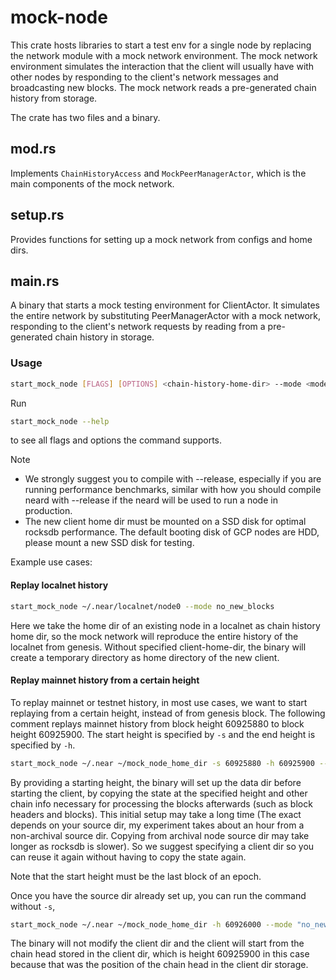 # mock-node
This crate hosts libraries to start a test env for a single node by replacing the network module with a mock network environment. 
The mock network environment simulates the interaction that the client will usually have with other nodes by 
responding to the client's network messages and broadcasting new blocks. The mock network reads a pre-generated chain 
history from storage.

The crate has two files and a binary.

## mod.rs
Implements `ChainHistoryAccess` and `MockPeerManagerActor`, which is the main 
components of the mock network.
## setup.rs
Provides functions for setting up a mock network from configs and home dirs.
## main.rs
A binary that starts a mock testing environment for ClientActor.
It simulates the entire network by substituting PeerManagerActor with a mock network,
responding to the client's network requests by reading from a pre-generated chain history
in storage.

### Usage
```bash
start_mock_node [FLAGS] [OPTIONS] <chain-history-home-dir> --mode <mode> [client-home-dir]
```
Run
```bash
start_mock_node --help
```
to see all flags and options the command supports. 

Note
- We strongly suggest you to compile with --release, especially if you are running performance benchmarks, 
  similar with how you should compile neard with --release if the neard will be used to run a node in production. 
- The new client home dir must be mounted on a SSD disk for optimal rocksdb performance.
The default booting disk of GCP nodes are HDD, please mount a new SSD disk for testing.

Example use cases:

#### Replay localnet history
```bash
start_mock_node ~/.near/localnet/node0 --mode no_new_blocks
```
Here we take the home dir of an existing node in a localnet as chain history home dir, 
so the mock network will reproduce the entire history of the localnet from genesis.
Without specified client-home-dir, the binary will create a temporary directory as home directory of the new client.

#### Replay mainnet history from a certain height
To replay mainnet or testnet history, in most use cases, we want to start replaying from a certain height, instead
of from genesis block. The following comment replays mainnet history from block height 60925880 to block height 60925900. 
The start height is specified by `-s` and the end height is specified by `-h`.
```bash
start_mock_node ~/.near ~/mock_node_home_dir -s 60925880 -h 60925900 --mode "no_new_blocks"
```

By providing a starting height,
the binary will set up the data dir before starting the client, by copying the state at the specified height
and other chain info necessary for processing the blocks afterwards (such as block headers and blocks).
This initial setup may take a long time (The exact depends on your 
source dir, my experiment takes about an hour from a non-archival source dir. Copying from archival node source
dir may take longer as rocksdb is slower). So we suggest specifying a client dir so you can reuse it again 
without having to copy the state again.

Note that the start height must be the last block of an epoch.

Once you have the source dir already set up, you can run the command without `-s`,
```bash
start_mock_node ~/.near ~/mock_node_home_dir -h 60926000 --mode "no_new_blocks"
```
The binary will not modify the client dir and the client will start from the chain head stored in the 
client dir, which is height 60925900 in this case because that was the position of the chain head
in the client dir storage.

